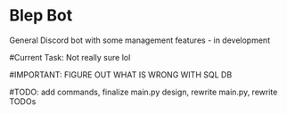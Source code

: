 # Blep Bot
 General Discord bot with some management features - in development

#Current Task: Not really sure lol

#IMPORTANT: FIGURE OUT WHAT IS WRONG WITH SQL DB

#TODO: add commands, finalize main.py design, rewrite main.py, rewrite TODOs
